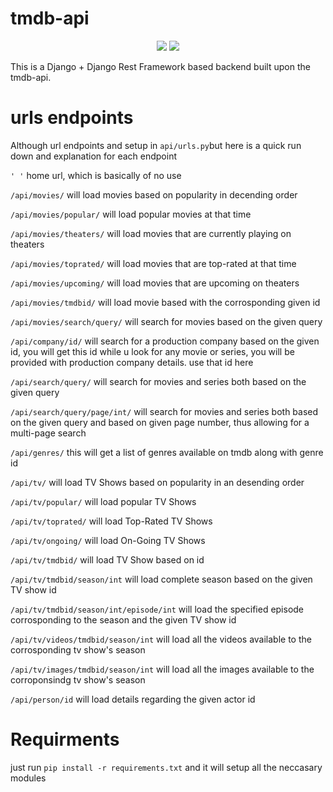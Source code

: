 # tmdb-api
<p align="center"><img src="https://img.shields.io/badge/django-%23092E20.svg?style=for-the-badge&logo=django&logoColor=white" />
<img src="https://img.shields.io/badge/version-1.0.0-blue" /></p>

<p>This is a Django + Django Rest Framework based backend built upon the tmdb-api.</p>

# urls endpoints
<p>Although url endpoints and setup in <code>api/urls.py</code>but here is a quick run down and explanation for each endpoint</p>

<p><code>' '</code> home url, which is basically of no use</p>
<p><code>/api/movies/</code> will load movies based on popularity in decending order</p>
<p><code>/api/movies/popular/</code> will load popular movies at that time</p>
<p><code>/api/movies/theaters/</code> will load movies that are currently playing on theaters</p>
<p><code>/api/movies/toprated/</code> will load movies that are top-rated at that time</p>
<p><code>/api/movies/upcoming/</code> will load movies that are upcoming on theaters</p>
<p><code>/api/movies/tmdbid/</code> will load movie based with the corrosponding given id</p>
<p><code>/api/movies/search/query/</code> will search for movies based on the given query</p>
<p><code>/api/company/id/</code> will search for a production company based on the given id, you will get this id while u look for any movie or series, you will be provided with production company details. use that id here</p>
<p><code>/api/search/query/</code> will search for movies and series both based on the given query</p>
<p><code>/api/search/query/page/int/</code> will search for movies and series both based on the given query and based on given page number, thus allowing for a multi-page search</p>
<p><code>/api/genres/</code> this will get a list of genres available on tmdb along with genre id</p>
<p><code>/api/tv/</code> will load TV Shows based on popularity in an desending order</p>
<p><code>/api/tv/popular/</code> will load popular TV Shows</p>
<p><code>/api/tv/toprated/</code> will load Top-Rated TV Shows</p>
<p><code>/api/tv/ongoing/</code> will load On-Going TV Shows</p>
<p><code>/api/tv/tmdbid/</code> will load TV Show based on id</p>
<p><code>/api/tv/tmdbid/season/int</code> will load complete season based on the given TV show id</p>
<p><code>/api/tv/tmdbid/season/int/episode/int</code> will load the specified episode corrosponding to the season and the given TV show id</p>
<p><code>/api/tv/videos/tmdbid/season/int</code> will load all the videos available to the corrosponding tv show's season</p>
<p><code>/api/tv/images/tmdbid/season/int</code> will load all the images available to the corroponsindg tv show's season</p>
<p><code>/api/person/id</code> will load details regarding the given actor id</p>

# Requirments
<p>just run <code>pip install -r requirements.txt</code> and it will setup all the neccasary modules</p>